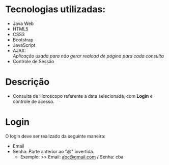 # Tecnologias utilizadas:
- Java Web
- HTML5
- CSS3
- Bootstrap
- JavaScript
- AJAX: 
<br><i>Aplicação usada para não gerar reaload de página para cada consulta</i>
- Controle de Sessão
 

# Descrição
- Consulta de Horoscopo referente a data selecionada, com <b>Login</b> e controle de acesso.

# Login
 O login deve ser realizado da seguinte maneira:
 - Email
 - Senha: Parte anterior ao "@" invertida.
    - Exemplo: >> Email: abc@gmail.com  / Senha:  cba

